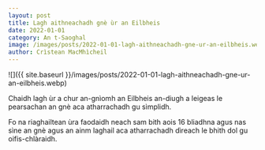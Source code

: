 ```yaml
---
layout: post
title: Lagh aithneachadh gnè ùr an Eilbheis
date: 2022-01-01
category: An t-Saoghal
image: /images/posts/2022-01-01-lagh-aithneachadh-gne-ur-an-eilbheis.webp
author: Crìstean MacMhìcheil
---
```


![]({{ site.baseurl }}/images/posts/2022-01-01-lagh-aithneachadh-gne-ur-an-eilbheis.webp)

Chaidh lagh ùr a chur an-gnìomh an Eilbheis an-diugh a leigeas le pearsachan an gnè aca atharrachadh gu sìmplidh.

Fo na riaghailtean ùra faodaidh neach sam bith aois 16 bliadhna agus nas sìne an gnè agus an ainm laghail aca atharrachadh dìreach le bhith dol gu oifis-chlàraidh.
